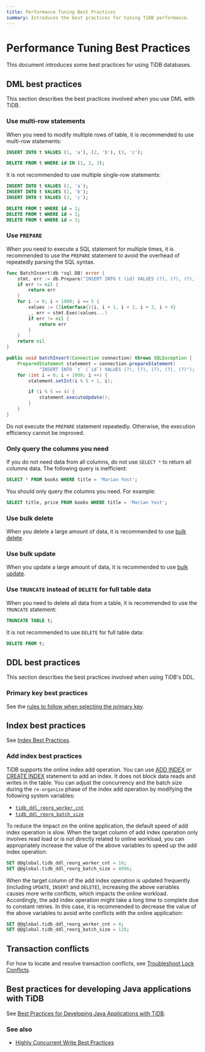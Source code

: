 ```yaml
---
title: Performance Tuning Best Practices
summary: Introduces the best practices for tuning TiDB performance.
---
```


# Performance Tuning Best Practices

This document introduces some best practices for using TiDB databases.

## DML best practices

This section describes the best practices involved when you use DML with TiDB.

### Use multi-row statements

When you need to modify multiple rows of table, it is recommended to use multi-row statements:

```sql
INSERT INTO t VALUES (1, 'a'), (2, 'b'), (3, 'c');

DELETE FROM t WHERE id IN (1, 2, 3);
```

It is not recommended to use multiple single-row statements:

```sql
INSERT INTO t VALUES (1, 'a');
INSERT INTO t VALUES (2, 'b');
INSERT INTO t VALUES (3, 'c');

DELETE FROM t WHERE id = 1;
DELETE FROM t WHERE id = 2;
DELETE FROM t WHERE id = 3;
```

### Use `PREPARE`

When you need to execute a SQL statement for multiple times, it is recommended to use the `PREPARE` statement to avoid the overhead of repeatedly parsing the SQL syntax.

<SimpleTab>
<div label="Golang">

```go
func BatchInsert(db *sql.DB) error {
    stmt, err := db.Prepare("INSERT INTO t (id) VALUES (?), (?), (?), (?), (?)")
    if err != nil {
        return err
    }
    for i := 0; i < 1000; i += 5 {
        values := []interface{}{i, i + 1, i + 2, i + 3, i + 4}
        _, err = stmt.Exec(values...)
        if err != nil {
            return err
        }
    }
    return nil
}
```

</div>

<div label="Java">

```java
public void batchInsert(Connection connection) throws SQLException {
    PreparedStatement statement = connection.prepareStatement(
            "INSERT INTO `t` (`id`) VALUES (?), (?), (?), (?), (?)");
    for (int i = 0; i < 1000; i ++) {
        statement.setInt(i % 5 + 1, i);

        if (i % 5 == 4) {
            statement.executeUpdate();
        }
    }
}
```

</div>
</SimpleTab>

Do not execute the `PREPARE` statement repeatedly. Otherwise, the execution efficiency cannot be improved.

### Only query the columns you need

If you do not need data from all columns, do not use `SELECT *` to return all columns data. The following query is inefficient:

```sql
SELECT * FROM books WHERE title = 'Marian Yost';
```

You should only query the columns you need. For example:

```sql
SELECT title, price FROM books WHERE title = 'Marian Yost';
```

### Use bulk delete

When you delete a large amount of data, it is recommended to use [bulk delete](/develop/dev-guide-delete-data.md#bulk-delete).

### Use bulk update

When you update a large amount of data, it is recommended to use [bulk update](/develop/dev-guide-update-data.md#bulk-update).

### Use `TRUNCATE` instead of `DELETE` for full table data

When you need to delete all data from a table, it is recommended to use the `TRUNCATE` statement:

```sql
TRUNCATE TABLE t;
```

It is not recommended to use `DELETE` for full table data:

```sql
DELETE FROM t;
```

## DDL best practices

This section describes the best practices involved when using TiDB's DDL.

### Primary key best practices

See the [rules to follow when selecting the primary key](/develop/dev-guide-create-table.md#guidelines-to-follow-when-selecting-primary-key).

## Index best practices

See [Index Best Practices](/develop/dev-guide-index-best-practice.md).

### Add index best practices

TiDB supports the online index add operation. You can use [ADD INDEX](/sql-statements/sql-statement-add-index.md) or [CREATE INDEX](/sql-statements/sql-statement-create-index.md) statement to add an index. It does not block data reads and writes in the table. You can adjust the concurrency and the batch size during the `re-organize` phase of the index add operation by modifying the following system variables:

* [`tidb_ddl_reorg_worker_cnt`](/system-variables.md#tidb_ddl_reorg_worker_cnt)
* [`tidb_ddl_reorg_batch_size`](/system-variables.md#tidb_ddl_reorg_batch_size)

To reduce the impact on the online application, the default speed of add index operation is slow. When the target column of add index operation only involves read load or is not directly related to online workload, you can appropriately increase the value of the above variables to speed up the add index operation:

```sql
SET @@global.tidb_ddl_reorg_worker_cnt = 16;
SET @@global.tidb_ddl_reorg_batch_size = 4096;
```

When the target column of the add index operation is updated frequently (including `UPDATE`, `INSERT` and `DELETE`), increasing the above variables causes more write conflicts, which impacts the online workload. Accordingly, the add index operation might take a long time to complete due to constant retries. In this case, it is recommended to decrease the value of the above variables to avoid write conflicts with the online application:

```sql
SET @@global.tidb_ddl_reorg_worker_cnt = 4;
SET @@global.tidb_ddl_reorg_batch_size = 128;
```

## Transaction conflicts

<CustomContent platform="tidb">

For how to locate and resolve transaction conflicts, see [Troubleshoot Lock Conflicts](/troubleshoot-lock-conflicts.md).

</CustomContent>


## Best practices for developing Java applications with TiDB

<CustomContent platform="tidb">

See [Best Practices for Developing Java Applications with TiDB](/best-practices/java-app-best-practices.md).

</CustomContent>


### See also

<CustomContent platform="tidb">

- [Highly Concurrent Write Best Practices](/best-practices/high-concurrency-best-practices.md)

</CustomContent>

